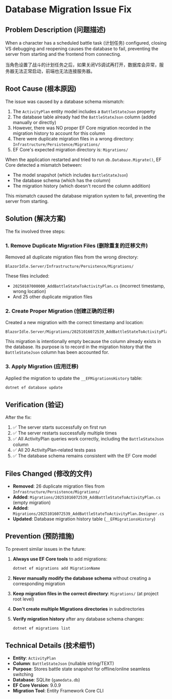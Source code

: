 # Database Migration Issue Fix

## Problem Description (问题描述)

When a character has a scheduled battle task (计划任务) configured, closing VS debugging and reopening causes the database to fail, preventing the server from starting and the frontend from connecting.

当角色设置了战斗的计划任务之后，如果关闭VS调试再打开，数据库会异常，服务器无法正常启动，前端也无法连接服务器。

## Root Cause (根本原因)

The issue was caused by a database schema mismatch:

1. The `ActivityPlan` entity model includes a `BattleStateJson` property
2. The database table already had the `BattleStateJson` column (added manually or directly)
3. However, there was NO proper EF Core migration recorded in the migration history to account for this column
4. There were duplicate migration files in a wrong directory: `Infrastructure/Persistence/Migrations/` 
5. EF Core's expected migration directory is: `Migrations/`

When the application restarted and tried to run `db.Database.Migrate()`, EF Core detected a mismatch between:
- The model snapshot (which includes `BattleStateJson`)
- The database schema (which has the column)
- The migration history (which doesn't record the column addition)

This mismatch caused the database migration system to fail, preventing the server from starting.

## Solution (解决方案)

The fix involved three steps:

### 1. Remove Duplicate Migration Files (删除重复的迁移文件)

Removed all duplicate migration files from the wrong directory:
```
BlazorIdle.Server/Infrastructure/Persistence/Migrations/
```

These files included:
- `20250107000000_AddBattleStateToActivityPlan.cs` (incorrect timestamp, wrong location)
- And 25 other duplicate migration files

### 2. Create Proper Migration (创建正确的迁移)

Created a new migration with the correct timestamp and location:
```
BlazorIdle.Server/Migrations/20251016072539_AddBattleStateToActivityPlan.cs
```

This migration is intentionally empty because the column already exists in the database. Its purpose is to record in the migration history that the `BattleStateJson` column has been accounted for.

### 3. Apply Migration (应用迁移)

Applied the migration to update the `__EFMigrationsHistory` table:
```bash
dotnet ef database update
```

## Verification (验证)

After the fix:
1. ✅ The server starts successfully on first run
2. ✅ The server restarts successfully multiple times
3. ✅ All ActivityPlan queries work correctly, including the `BattleStateJson` column
4. ✅ All 20 ActivityPlan-related tests pass
5. ✅ The database schema remains consistent with the EF Core model

## Files Changed (修改的文件)

- **Removed**: 26 duplicate migration files from `Infrastructure/Persistence/Migrations/`
- **Added**: `Migrations/20251016072539_AddBattleStateToActivityPlan.cs` (empty migration)
- **Added**: `Migrations/20251016072539_AddBattleStateToActivityPlan.Designer.cs`
- **Updated**: Database migration history table (`__EFMigrationsHistory`)

## Prevention (预防措施)

To prevent similar issues in the future:

1. **Always use EF Core tools** to add migrations:
   ```bash
   dotnet ef migrations add MigrationName
   ```

2. **Never manually modify the database schema** without creating a corresponding migration

3. **Keep migration files in the correct directory**: `Migrations/` (at project root level)

4. **Don't create multiple Migrations directories** in subdirectories

5. **Verify migration history** after any database schema changes:
   ```bash
   dotnet ef migrations list
   ```

## Technical Details (技术细节)

- **Entity**: `ActivityPlan`
- **Column**: `BattleStateJson` (nullable string/TEXT)
- **Purpose**: Stores battle state snapshot for offline/online seamless switching
- **Database**: SQLite (`gamedata.db`)
- **EF Core Version**: 9.0.9
- **Migration Tool**: Entity Framework Core CLI
